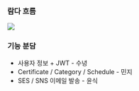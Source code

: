 ### 람다 흐름 
![](https://d1.awsstatic.com/Test%20Images/Kate%20Test%20Images/Serverless_Web_App_LP_assets-12.da876b91b6451199d3582b6cc81dc17ff7e5791f.png)

### 기능 분담
- 사용자 정보 + JWT - 수녕
- Certificate / Category / Schedule - 민지
- SES / SNS 이메일 발송 - 윤식
